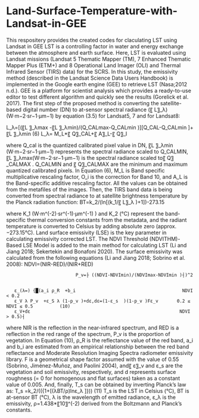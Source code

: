 # Land-Surface-Temperature-with-Landsat-in-GEE
This respositery provides the created codes for claculating LST using Landsat in GEE
LST is a controlling factor in water and energy exchange between the atmosphere and earth surface.
 Here, LST is evaluated using Landsat missions (Landsat 5 Thematic Mapper (TM), 7 Enhanced Thematic Mapper Plus (ETM+) and 8 Operational Land Imager (OLI) and Thermal Infrared Sensor (TIRS) data) for the SCRS. 
 In this study, the emissivity method (described in the Landsat Science Data Users Handbook) is implemented in the Google earth engine (GEE) to retrieve LST (Nasa;2012 n.d.).
 GEE is a platform for scientist analysis which provides a ready-to-use editor to test different algorithm and quickly see the results (Gorelick et al. 2017).
 The first step of the proposed method is converting the satellite-based digital number (DN) to at-sensor spectral radiance (〖 L〗_λ) (W·m−2·sr−1·µm−1) by equation (3.5) for Landsat5, 7 and  for Landsat8:
 
L_λ=[(〖L 〗_λmax  -〖L 〗_λmin)/(Q_CALmax-Q_CALmin  )][Q_CAL-Q_CALmin ]+〖L 〗_λmin                                       (6)
L_λ=  M_L*〖 Q〗_CAL+〖 A〗_L-〖 Q〗_I                                                                                                        


where Q_cal   is the quantized calibrated pixel value in DN, 〖L 〗_λmin   (W·m−2·sr−1·µm−1) represents the spectral radiance scaled to Q_CALMIN, 〖L 〗_λmax(W·m−2·sr−1·µm−1) is the spectral radiance scaled to〖 Q〗_CALMAX  .  Q_CALMIN  and 〖 Q〗_CALMAX are the minimum and maximum quantized calibrated pixels. In Equation (6),  M_L is Band specific multiplicative rescaling factor, O_i  is the correction for Band 10, and A_L is the Band-specific additive rescaling factor. All the values can be obtained from the metafiles of the images. Then, the TIRS band data is being converted from spectral radiance to at satellite brightness temperature by the Planck radiation function:
BT=k_2/(ln⁡[(k_1/〖 L〗_λ )+1])-273.15                


where K_1  (W·m^(-2)·sr^(-1)·µm^(-1) ) and K_2  (°C) represent the band-specific thermal conversion constants from the metadata, and the radiant temperature is converted to Celsius by adding absolute zero (approx. −273.15°C). Land surface emissivity (LSE) is the key parameter in calculating emissivity corrected LST. The NDVI Threshold (NDVITHM)-Based LSE Model is added to the main method for calculating LST (Li and Jiang 2018; Sekertekin and Bonafoni 2020). The surface emissivity was calculated from the following equations (Li and Jiang 2018; Sobrino et al. 2008): 
                                   NDVI=(NIR-RED)/(NIR+RED)                                                              
                                   
                              P_v=├ ((NDVI-NDVImin)/(NDVImax-NDVImin )┤)^2      
                              
                              
       ε_(λ=) {█(a_i ρ_R  +b_i                                        NDVI < 0.2
       ε_V λ P_v  +ε_S λ (1-p_v )+dε,dε=(1-ε_s  )(1-p_v )Fε_v       0.2 ≤ NDVI ≤ 0.5          (10)
       ε_V+dε                                                        NDVI > 0.5)┤         
where NIR is the reflection in the near-infrared spectrum, and RED is a reflection in the red range of the spectrum, P_v is the proportion of vegetation. In Equation (10), ρ_R is the reflectance value of the red band, a_i and b_i are estimated from an empirical relationship between the red band reflectance and Moderate Resolution Imaging Spectra radiometer emissivity library. F is a geometrical shape factor assumed with the value of 0.55 (Sobrino, Jiménez-Muñoz, and Paolini 2004), and〖 ε〗_v and ε_s   are the vegetation and soil emissivity, respectively, and d represents surface roughness (= 0 for homogenous and flat surfaces) taken as a constant value of 0.005. And, finally, T_s can be obtained by inverting Planck’s law as:
T_s   =k_2/(({1+[(λBT/ρ)lnε_λ  ]}))                                                                   (11)
 T_s is the LST in Celsius (°C), BT is at-sensor BT (°C), λ is the wavelength of emitted radiance, ε_λ is the emissivity, ρ=1.438*〖10〗^(-2)    derived from the Boltzmann and Planck’s constants. 


